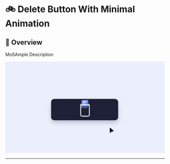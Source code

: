 #  :bike: Delete Button With Minimal Animation

## :scroll: Overview 
MoSAmple Description

![screenshot](pics/screengif.gif)

***
